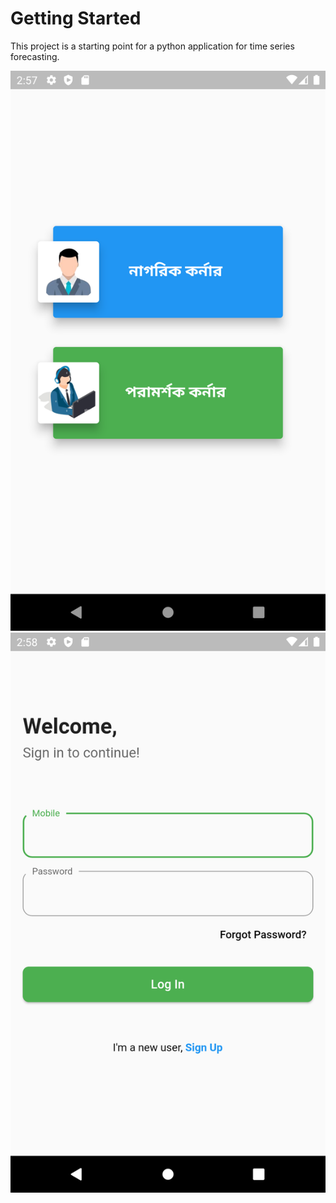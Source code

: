 # Getting Started

This project is a starting point for a python application for time series forecasting.


![Initial Data](/LandConsultancyService/screenshots/1.png?raw=true "Initial Data")
![Forecast](/LandConsultancyService/screenshots/2.png?raw=true "Forecast")